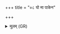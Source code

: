 +++
title = "०८ यो मा पाकेन"

+++
<details><summary>मूलम् (GR)</summary>

यो मा पाकेन मनसा चरन्तम्  
अभिचष्टे अनृतेभिर् वचोभिः ।  
आप इव काशिना संगृभीता  
असन्न् अस्त्व् असत इन्द्र वक्ता ॥ +++(Bhatt. astāsata)+++
</details>